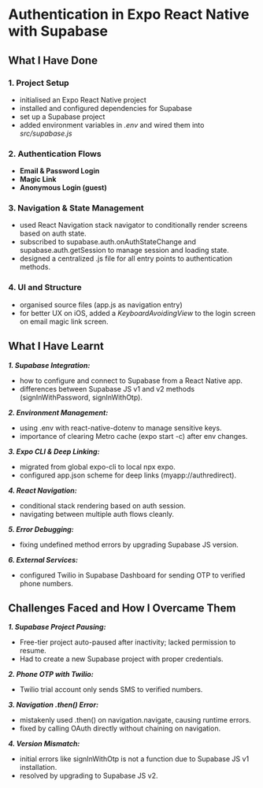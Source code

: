 # Authentication in Expo React Native with Supabase

## What I Have Done

### 1. Project Setup
* initialised an Expo React Native project
* installed and configured dependencies for Supabase
* set up a Supabase project
* added environment variables in *.env* and wired them into *src/supabase.js*

### 2. Authentication Flows
* **Email & Password Login**
* **Magic Link**
* **Anonymous Login (guest)**

### 3. Navigation & State Management
* used React Navigation stack navigator to conditionally render screens based on auth state.
* subscribed to supabase.auth.onAuthStateChange and supabase.auth.getSession to manage session and loading state.
* designed a centralized .js file for all entry points to authentication methods.

### 4. UI and Structure
* organised source files (app.js as navigation entry)
* for better UX on iOS, added a *KeyboardAvoidingView* to the login screen on email magic link screen.

## What I Have Learnt

***1. Supabase Integration:***
* how to configure and connect to Supabase from a React Native app.
* differences between Supabase JS v1 and v2 methods (signInWithPassword, signInWithOtp).

***2. Environment Management:***
* using .env with react-native-dotenv to manage sensitive keys.
* importance of clearing Metro cache (expo start -c) after env changes.

***3. Expo CLI & Deep Linking:***
* migrated from global expo-cli to local npx expo.
* configured app.json scheme for deep links (myapp://authredirect).

***4. React Navigation:***
* conditional stack rendering based on auth session.
* navigating between multiple auth flows cleanly.

***5. Error Debugging:***
* fixing undefined method errors by upgrading Supabase JS version.

***6. External Services:***
* configured Twilio in Supabase Dashboard for sending OTP to verified phone numbers.

## Challenges Faced and How I Overcame Them

***1. Supabase Project Pausing:***
- Free-tier project auto-paused after inactivity; lacked permission to resume.
- Had to create a new Supabase project with proper credentials.

***2. Phone OTP with Twilio:***
- Twilio trial account only sends SMS to verified numbers.

***3. Navigation .then() Error:***
- mistakenly used .then() on navigation.navigate, causing runtime errors. 
- fixed by calling OAuth directly without chaining on navigation.

***4. Version Mismatch:***
- initial errors like signInWithOtp is not a function due to Supabase JS v1 installation.
- resolved by upgrading to Supabase JS v2.